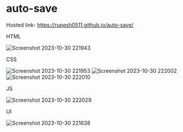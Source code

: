 # auto-save
Hosted link- https://rupesh0511.github.io/auto-save/

HTML

![Screenshot 2023-10-30 221943](https://github.com/rupesh0511/auto-save/assets/69234169/3b545d4c-51cc-411e-bd52-44cab73ebacc)

CSS

![Screenshot 2023-10-30 221953](https://github.com/rupesh0511/auto-save/assets/69234169/203a0ea0-6c67-4343-b50b-41255105dc86)
![Screenshot 2023-10-30 222002](https://github.com/rupesh0511/auto-save/assets/69234169/3fcf34e5-114b-450f-ac72-0e5d03e0ef10)
![Screenshot 2023-10-30 222010](https://github.com/rupesh0511/auto-save/assets/69234169/2c830d0a-3b52-4245-b94c-d3b5a8b2f26c)

JS

![Screenshot 2023-10-30 222029](https://github.com/rupesh0511/auto-save/assets/69234169/61aba4ae-a590-4e5b-b1c1-4775ba2091eb)

UI

![Screenshot 2023-10-30 221638](https://github.com/rupesh0511/auto-save/assets/69234169/9f06cd2c-aa27-4b73-a668-d2fbc08de457)



